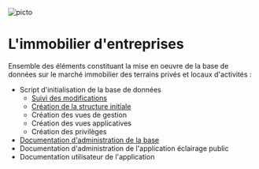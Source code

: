 ![picto](/doc/img/.png)

# L'immobilier d'entreprises

Ensemble des éléments constituant la mise en oeuvre de la base de données sur le marché immobilier des terrains privés et locaux d'activités :

- Script d'initialisation de la base de données
  * [Suivi des modifications](SQL/IMMO_00_trace.sql)
  * [Création  de la structure initiale](SQL/IMMO_10_squelette.sql)
  * Création des vues de gestion
  * Création des vues applicatives
  * Création des privilèges
- [Documentation d'administration de la base](doc/doc_admin_bd_immo.md)
- Documentation d'administration de l'application éclairage public
- Documentation utilisateur de l'application
